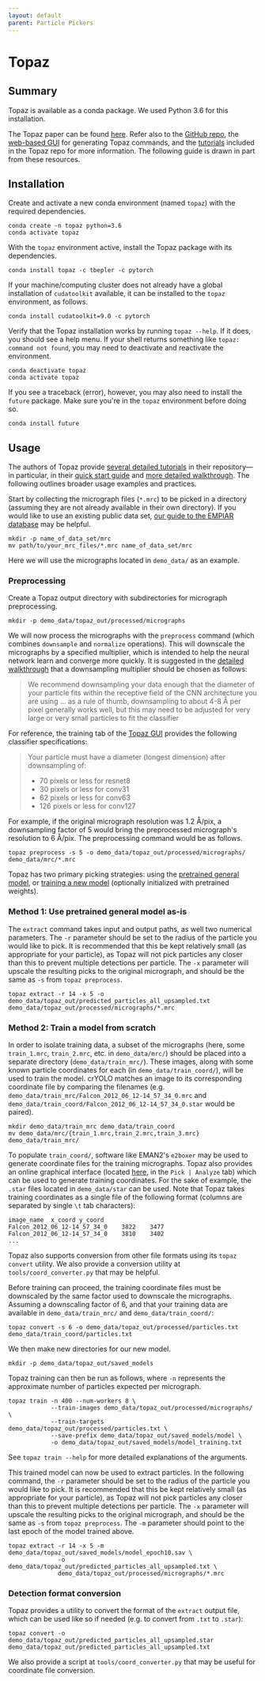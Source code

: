 ```yaml
---
layout: default
parent: Particle Pickers
---
```


# Topaz

## Summary

Topaz is available as a conda package. We used Python 3.6 for this installation.

The Topaz paper can be found [here](https://doi.org/10.1038/s41592-019-0575-8). Refer also to the [GitHub repo](https://github.com/tbepler/topaz), the [web-based GUI](https://emgweb.nysbc.org/topaz.html) for generating Topaz commands, and the [tutorials](https://github.com/tbepler/topaz/tree/master/tutorial) included in the Topaz repo for more information. The following guide is drawn in part from these resources.

## Installation

Create and activate a new conda environment (named `topaz`) with the required dependencies.

```shell script
conda create -n topaz python=3.6
conda activate topaz
```

With the `topaz` environment active, install the Topaz package with its dependencies.

```shell script
conda install topaz -c tbepler -c pytorch
```

If your machine/computing cluster does not already have a global installation of `cudatoolkit` available, it can be installed to the `topaz` environment, as follows.

```shell script
conda install cudatoolkit=9.0 -c pytorch
```

Verify that the Topaz installation works by running `topaz --help`. If it does, you should see a help menu. If your shell returns something like `topaz: command not found`, you may need to deactivate and reactivate the environment.

```shell script
conda deactivate topaz
conda activate topaz
```
 
If you see a traceback (error), however, you may also need to install the `future` package. Make sure you're in the `topaz` environment before doing so.

```shell script
conda install future
```

## Usage

The authors of Topaz provide [several detailed tutorials](https://github.com/tbepler/topaz/tree/master/tutorial) in their repository—in particular, in their [quick start guide](https://github.com/tbepler/topaz/blob/master/tutorial/01_quick_start_guide.ipynb) and [more detailed walkthrough](https://github.com/tbepler/topaz/blob/master/tutorial/02_walkthrough.ipynb). The following outlines broader usage examples and practices.

Start by collecting the micrograph files (`*.mrc`) to be picked in a directory (assuming they are not already available in their own directory). If you would like to use an existing public data set, [our guide to the EMPIAR database](empiar.md) may be helpful.

```shell script
mkdir -p name_of_data_set/mrc
mv path/to/your_mrc_files/*.mrc name_of_data_set/mrc
```

Here we will use the micrographs located in `demo_data/` as an example.

### Preprocessing

Create a Topaz output directory with subdirectories for micrograph preprocessing.

```shell script
mkdir -p demo_data/topaz_out/processed/micrographs
```

We will now process the micrographs with the `preprocess` command (which combines `downsample` and `normalize` operations). This will downscale the micrographs by a specified multiplier, which is intended to help the neural network learn and converge more quickly. It is suggested in the [detailed walkthrough](https://github.com/tbepler/topaz/blob/master/tutorial/02_walkthrough.ipynb) that a downsampling multiplier should be chosen as follows:

> We recommend downsampling your data enough that the diameter of your particle fits within the receptive field of the CNN architecture you are using ... as a rule of thumb, downsampling to about 4-8 Å per pixel generally works well, but this may need to be adjusted for very large or very small particles to fit the classifier

For reference, the training tab of the [Topaz GUI](https://emgweb.nysbc.org/topaz.html) provides the following classifier specifications:

> Your particle must have a diameter (longest dimension) after downsampling of:
> - 70 pixels or less for resnet8
> - 30 pixels or less for conv31
> - 62 pixels or less for conv63
> - 126 pixels or less for conv127

For example, if the original micrograph resolution was 1.2 Å/pix, a downsampling factor of 5 would bring the preprocessed micrograph's resolution to 6 Å/pix. The preprocessing command would be as follows.

```shell script
topaz preprocess -s 5 -o demo_data/topaz_out/processed/micrographs/ demo_data/mrc/*.mrc
```

Topaz has two primary picking strategies: using the [pretrained general model](#method-1-use-pretrained-general-model-as-is), or [training a new model](#method-2-train-a-model-from-scratch) (optionally initialized with pretrained weights).

### Method 1: Use pretrained general model as-is

The `extract` command takes input and output paths, as well two numerical parameters. The `-r` parameter should be set to the radius of the particle you would like to pick. It is recommended that this be kept relatively small (as appropriate for your particle), as Topaz will not pick particles any closer than this to prevent multiple detections per particle. The `-x` parameter will upscale the resulting picks to the original micrograph, and should be the same as `-s` from `topaz preprocess`.

```shell script
topaz extract -r 14 -x 5 -o demo_data/topaz_out/predicted_particles_all_upsampled.txt demo_data/topaz_out/processed/micrographs/*.mrc
```

### Method 2: Train a model from scratch

In order to isolate training data, a subset of the micrographs (here, some `train_1.mrc`, `train_2.mrc`, etc. in `demo_data/mrc/`) should be placed into a separate directory (`demo_data/train_mrc/`). These images, along with some known particle coordinates for each (in `demo_data/train_coord/`), will be used to train the model. crYOLO matches an image to its corresponding coordinate file by comparing the filenames (e.g. `demo_data/train_mrc/Falcon_2012_06_12-14_57_34_0.mrc` and `demo_data/train_coord/Falcon_2012_06_12-14_57_34_0.star` would be paired).

```shell script
mkdir demo_data/train_mrc demo_data/train_coord
mv demo_data/mrc/{train_1.mrc,train_2.mrc,train_3.mrc} demo_data/train_mrc/
```

To populate `train_coord/`, software like EMAN2's `e2boxer` may be used to generate coordinate files for the training micrographs. Topaz also provides an online graphical interface (located [here](https://emgweb.nysbc.org/topaz.html), in the `Pick | Analyze` tab) which can be used to generate training coordinates. For the sake of example, the `.star` files located in `demo_data/star` can be used. Note that Topaz takes training coordinates as a single file of the following format (columns are separated by single `\t` tab characters):
 
 ```text
image_name  x_coord y_coord
Falcon_2012_06_12-14_57_34_0    3822    3477
Falcon_2012_06_12-14_57_34_0    3810	3402
...
```
 
 Topaz also supports conversion from other file formats using its `topaz convert` utility. We also provide a conversion utility at `tools/coord_converter.py` that may be helpful.
 
 Before training can proceed, the training coordinate files must be downscaled by the same factor used to downscale the micrographs. Assuming a downscaling factor of 6, and that your training data are available in `demo_data/train_mrc/` and `demo_data/train_coord/`:
 
```shell script
topaz convert -s 6 -o demo_data/topaz_out/processed/particles.txt demo_data/train_coord/particles.txt
```

We then make new directories for our new model.

```shell script
mkdir -p demo_data/topaz_out/saved_models
```

Topaz training can then be run as follows, where `-n` represents the approximate number of particles expected per micrograph.

```shell script
topaz train -n 400 --num-workers 8 \
            --train-images demo_data/topaz_out/processed/micrographs/ \
            --train-targets demo_data/topaz_out/processed/particles.txt \
            --save-prefix demo_data/topaz_out/saved_models/model \
            -o demo_data/topaz_out/saved_models/model_training.txt
```

See `topaz train --help` for more detailed explanations of the arguments.

This trained model can now be used to extract particles. In the following command, the `-r` parameter should be set to the radius of the particle you would like to pick. It is recommended that this be kept relatively small (as appropriate for your particle), as Topaz will not pick particles any closer than this to prevent multiple detections per particle. The `-x` parameter will upscale the resulting picks to the original micrograph, and should be the same as `-s` from `topaz preprocess`. The `-m` parameter should point to the last epoch of the model trained above.

```shell script
topaz extract -r 14 -x 5 -m demo_data/topaz_out/saved_models/model_epoch10.sav \
              -o demo_data/topaz_out/predicted_particles_all_upsampled.txt \
              demo_data/topaz_out/processed/micrographs/*.mrc
```

### Detection format conversion

Topaz provides a utility to convert the format of the `extract` output file, which can be used like so if needed (e.g. to convert from `.txt` to `.star`):

```shell script
topaz convert -o demo_data/topaz_out/predicted_particles_all_upsampled.star demo_data/topaz_out/predicted_particles_all_upsampled.txt
```

We also provide a script at `tools/coord_converter.py` that may be useful for coordinate file conversion.
